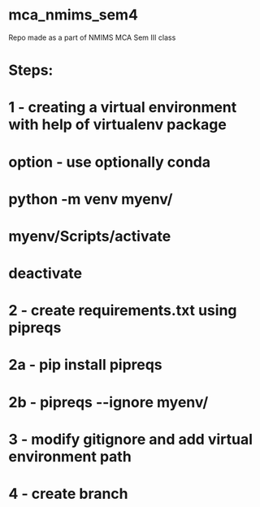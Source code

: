 # mca_nmims_sem4
Repo made as a part of NMIMS MCA Sem III class

# Steps:

# 1 - creating a virtual environment with help of virtualenv package
# option - use optionally conda
# python -m venv myenv/
# myenv/Scripts/activate
# deactivate

# 2 - create requirements.txt using pipreqs
# 2a - pip install pipreqs
# 2b - pipreqs --ignore myenv/

# 3 - modify gitignore and add virtual environment path 

# 4 - create branch